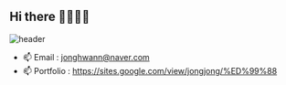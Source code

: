 ## Hi there 👋👋👋👋


![header](https://capsule-render.vercel.app/api?&type=Rounded&color=auto&height=200&section=header&text=Jong%20Hwan&fontSize=110)

- 📫 Email      : jonghwann@naver.com 
- 📫 Portfolio  : https://sites.google.com/view/jongjong/%ED%99%88
